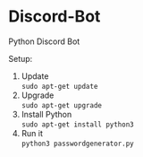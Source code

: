 # Discord-Bot
Python Discord Bot

Setup:
1. Update<br/>
```sudo apt-get update```
2. Upgrade<br/>
```sudo apt-get upgrade```
3. Install Python<br/>
```sudo apt-get install python3```
4. Run it<br/>
```python3 passwordgenerator.py```
